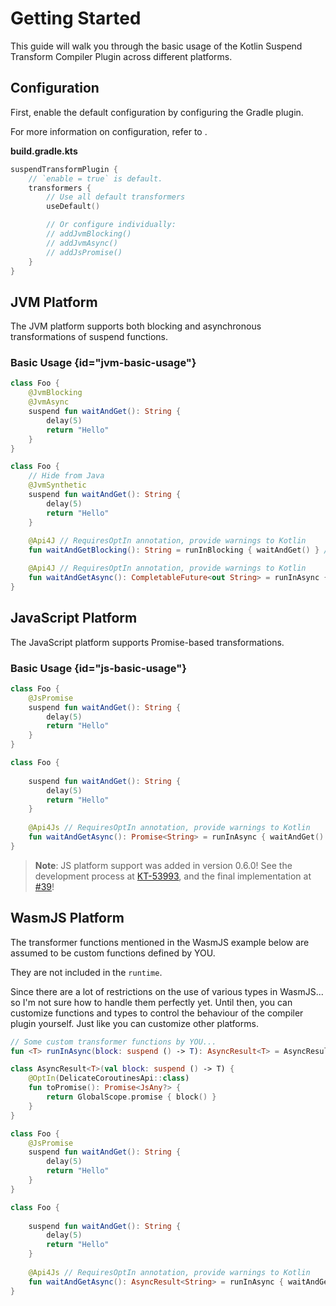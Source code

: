 # Getting Started

This guide will walk you through the basic usage of the Kotlin Suspend Transform Compiler Plugin across different platforms.

## Configuration

First, enable the default configuration by configuring the Gradle plugin. 

<note>

For more information on configuration, refer to [](Configuration.md).

</note>

**build.gradle.kts**

```Kotlin
suspendTransformPlugin {
    // `enable = true` is default.
    transformers {
        // Use all default transformers
        useDefault()

        // Or configure individually:
        // addJvmBlocking()
        // addJvmAsync()
        // addJsPromise()
    }
}
```

## JVM Platform

The JVM platform supports both blocking and asynchronous transformations of suspend functions.

### Basic Usage {id="jvm-basic-usage"}

<compare type="top-bottom" first-title="Source" second-title="Compiled">

```kotlin
class Foo {
    @JvmBlocking
    @JvmAsync
    suspend fun waitAndGet(): String {
        delay(5)
        return "Hello"
    } 
}
```

```kotlin
class Foo {
    // Hide from Java
    @JvmSynthetic
    suspend fun waitAndGet(): String {
        delay(5)
        return "Hello"
    }
    
    @Api4J // RequiresOptIn annotation, provide warnings to Kotlin
    fun waitAndGetBlocking(): String = runInBlocking { waitAndGet() } // 'runInBlocking' from the runtime provided by the plugin

    @Api4J // RequiresOptIn annotation, provide warnings to Kotlin
    fun waitAndGetAsync(): CompletableFuture<out String> = runInAsync { waitAndGet() } // 'runInAsync' from the runtime provided by the plugin
}
```

</compare>

## JavaScript Platform

The JavaScript platform supports Promise-based transformations.

### Basic Usage {id="js-basic-usage"}

<compare type="top-bottom" first-title="Source" second-title="Compiled">

```kotlin
class Foo {
    @JsPromise
    suspend fun waitAndGet(): String {
        delay(5)
        return "Hello"
    } 
}
```

```kotlin
class Foo {
    
    suspend fun waitAndGet(): String {
        delay(5)
        return "Hello"
    }
    
    @Api4Js // RequiresOptIn annotation, provide warnings to Kotlin
    fun waitAndGetAsync(): Promise<String> = runInAsync { waitAndGet() } // 'runInAsync' from the runtime provided by the plugin
}
```

</compare>

> **Note**: JS platform support was added in version 0.6.0! See the development process at [KT-53993](https://youtrack.jetbrains.com/issue/KT-53993), and the final implementation at [#39](https://github.com/ForteScarlet/kotlin-suspend-transform-compiler-plugin/pull/39)!

## WasmJS Platform

<primary-label ref="experimental" />
<secondary-label ref="version-0.6.0" />

<warning>
The transformer functions mentioned in the WasmJS example below 
are assumed to be custom functions defined by YOU.

They are not included in the `runtime`. 

Since there are a lot of restrictions on the use of various types in WasmJS...
so I'm not sure how to handle them perfectly yet.
Until then, you can customize functions and types to control the behaviour of the compiler plugin yourself.
Just like you can customize other platforms.
</warning>

```kotlin
// Some custom transformer functions by YOU...
fun <T> runInAsync(block: suspend () -> T): AsyncResult<T> = AsyncResult(block)

class AsyncResult<T>(val block: suspend () -> T) {
    @OptIn(DelicateCoroutinesApi::class)
    fun toPromise(): Promise<JsAny?> {
        return GlobalScope.promise { block() }
    }
}
```

<compare type="top-bottom" first-title="Source" second-title="Compiled">

```kotlin
class Foo {
    @JsPromise
    suspend fun waitAndGet(): String {
        delay(5)
        return "Hello"
    }
}
```

```kotlin
class Foo {
    
    suspend fun waitAndGet(): String {
        delay(5)
        return "Hello"
    }
    
    @Api4Js // RequiresOptIn annotation, provide warnings to Kotlin
    fun waitAndGetAsync(): AsyncResult<String> = runInAsync { waitAndGet() } // 'runInAsync' from the runtime provided by the plugin
}
```

</compare>

